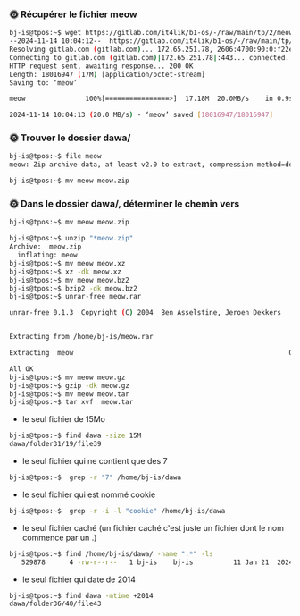 ### 🌞 Récupérer le fichier meow
```bash
bj-is@tpos:~$ wget https://gitlab.com/it4lik/b1-os/-/raw/main/tp/2/meow
--2024-11-14 10:04:12--  https://gitlab.com/it4lik/b1-os/-/raw/main/tp/2/meow
Resolving gitlab.com (gitlab.com)... 172.65.251.78, 2606:4700:90:0:f22e:fbec:5bed:a9b9
Connecting to gitlab.com (gitlab.com)|172.65.251.78|:443... connected.
HTTP request sent, awaiting response... 200 OK
Length: 18016947 (17M) [application/octet-stream]
Saving to: ‘meow’

meow               100%[================>]  17.18M  20.0MB/s    in 0.9s

2024-11-14 10:04:13 (20.0 MB/s) - ‘meow’ saved [18016947/18016947]
```
### 🌞 Trouver le dossier dawa/

```bash
bj-is@tpos:~$ file meow
meow: Zip archive data, at least v2.0 to extract, compression method=deflate
```
```bash
bj-is@tpos:~$ mv meow meow.zip
```
### 🌞 Dans le dossier dawa/, déterminer le chemin vers
```bash
bj-is@tpos:~$ mv meow meow.zip
```
```bash
bj-is@tpos:~$ unzip "*meow.zip"
Archive:  meow.zip
  inflating: meow
bj-is@tpos:~$ mv meow meow.xz
bj-is@tpos:~$ xz -dk meow.xz
bj-is@tpos:~$ mv meow meow.bz2
bj-is@tpos:~$ bzip2 -dk meow.bz2
bj-is@tpos:~$ unrar-free meow.rar

unrar-free 0.1.3  Copyright (C) 2004  Ben Asselstine, Jeroen Dekkers


Extracting from /home/bj-is/meow.rar

Extracting  meow                                                      OK

All OK
bj-is@tpos:~$ mv meow meow.gz
bj-is@tpos:~$ gzip -dk meow.gz
bj-is@tpos:~$ mv meow meow.tar
bj-is@tpos:~$ tar xvf  meow.tar
```
- le seul fichier de 15Mo
```bash
bj-is@tpos:~$ find dawa -size 15M
dawa/folder31/19/file39
```
- le seul fichier qui ne contient que des 7
```bash
bj-is@tpos:~$  grep -r "7" /home/bj-is/dawa
```
- le seul fichier qui est nommé cookie
```bash
bj-is@tpos:~$  grep -r -i -l "cookie" /home/bj-is/dawa
```
- le seul fichier caché (un fichier caché c'est juste un fichier dont le nom commence par un .)
```bash
bj-is@tpos:~$ find /home/bj-is/dawa/ -name ".*" -ls
   529878      4 -rw-r--r--   1 bj-is    bj-is          11 Jan 21  2024 /home/bj-is/dawa/folder32/14/.hidden_file
```
- le seul fichier qui date de 2014
```bash
bj-is@tpos:~$ find dawa -mtime +2014
dawa/folder36/40/file43
```
